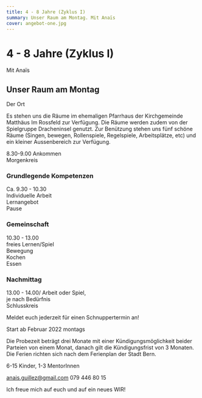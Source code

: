 ```yaml
---
title: 4 - 8 Jahre (Zyklus I)
summary: Unser Raum am Montag. Mit Anaïs
cover: angebot-one.jpg
---
```


# 4 - 8 Jahre (Zyklus I)

Mit Anaïs

## Unser Raum am Montag

Der Ort

Es stehen uns die Räume im ehemaligen Pfarrhaus der Kirchgemeinde Matthäus Im Rossfeld zur Verfügung. Die Räume werden zudem von der Spielgruppe Dracheninsel genutzt. Zur Benützung stehen uns fünf schöne Räume (Singen, bewegen, Rollenspiele, Regelspiele, Arbeitsplätze, etc) und ein kleiner Aussenbereich zur Verfügung.

8.30-9.00 Ankommen  
Morgenkreis

### Grundlegende Kompetenzen

Ca. 9.30 - 10.30\
Individuelle Arbeit\
Lernangebot\
Pause

### Gemeinschaft

10.30 - 13.00\
freies Lernen/Spiel\
Bewegung\
Kochen\
Essen

### Nachmittag

13.00 - 14.00/
Arbeit oder Spiel,\
je nach Bedürfnis\
Schlusskreis

Meldet euch jederzeit für einen Schnuppertermin an!

Start ab Februar 2022 montags

Die Probezeit beträgt drei Monate mit einer Kündigungsmöglichkeit beider Parteien von einem Monat, danach gilt die Kündigungsfrist von 3 Monaten. Die Ferien richten sich nach dem Ferienplan der Stadt Bern.

6-15 Kinder, 1-3 MentorInnen

[anais.guillez@gmail.com](anais.guillez@gmail.com)
079 446 80 15

Ich freue mich auf euch und auf ein neues WIR!

